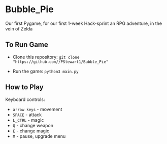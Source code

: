 # Bubble_Pie
Our first Pygame, for our first 1-week Hack-sprint
an RPG adventure, in the vein of Zelda

## To Run Game
* Clone this repository: `git clone "https://github.com//PStewart1/Bubble_Pie"`
<!-- * Access Bubble directory: `cd Bubble_Pie` -->
* Run the game: `python3 main.py`

## How to Play
Keyboard controls:
* `arrow keys` - movement
* `SPACE` - attack
* `L_CTRL` - magic
* `Q` - change weapon
* `E` - change magic
* `M` - pause, upgrade menu
